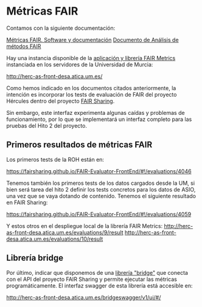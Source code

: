 # Métricas FAIR

Contamos con la siguiente documentación:

[Métricas FAIR. Software y documentación](https://github.com/HerculesCRUE/GnossDeustoBackend/blob/master/fair/Docs/EF2.1-7.%20M%C3%89TRICAS%20FAIR%20I-%20SOFTWARE%20Y%20DOCUMENTACI%C3%93N%20DE%20M%C3%89TRICAS.md)
[Documento de Análisis de métodos FAIR](https://github.com/HerculesCRUE/GnossDeustoBackend/blob/master/fair/Docs/Entregable%20EF2-1.6_%20documento%20de%20an%C3%A1lisis%20de%20m%C3%A9todos%20FAIR.md)

Hay una instancia disponible de la [aplicación y librería FAIR Metrics](https://github.com/FAIRMetrics/Metrics) 
instanciada en los servidores de la Universidad de Murcia:

http://herc-as-front-desa.atica.um.es/

Como hemos indicado en los documentos citados anteriormente, la intención es incorporar los tests
de evaluación de FAIR del proyecto Hércules dentro del proyecto [FAIR Sharing](https://fairsharing.github.io/FAIR-Evaluator-FrontEnd/#!/#%2F!).

Sin embargo, este interfaz experimenta algunas caídas y problemas de funcionamiento, por lo que se implementará un interfaz completo para las pruebas del Hito 2 del proyecto.

Primeros resultados de métricas FAIR
------------------------------------

Los primeros tests de la ROH están en:

https://fairsharing.github.io/FAIR-Evaluator-FrontEnd/#!/evaluations/4046

Tenemos también los primeros tests de los datos cargados desde la UM, si bien será tarea del hito 2 definir los tests concretos para los datos de ASIO, una vez que se vaya dotando de contenido. Tenemos el siguiente resultado en FAIR Sharing: 

https://fairsharing.github.io/FAIR-Evaluator-FrontEnd/#!/evaluations/4059

Y estos otros en el despliegue local de la librería FAIR Metrics:
http://herc-as-front-desa.atica.um.es/evaluations/9/result
http://herc-as-front-desa.atica.um.es/evaluations/10/result


Librería bridge
---------------

Por último, indicar que disponemos de una [librería "bridge"](https://github.com/HerculesCRUE/GnossDeustoBackend/tree/master/fair/bridge) que conecta con el API
del proyecto FAIR Sharing y permite ejecutar las métricas programáticamente.
El interfaz swagger de esta librería está accesible en:

http://herc-as-front-desa.atica.um.es/bridgeswagger/v1/ui/#/
